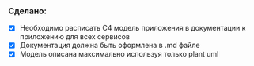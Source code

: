 ### Сделано:
 - [X] Необходимо расписать С4 модель приложения в документации к приложению для всех сервисов
 - [X] Документация должна быть оформлена в .md файлe
 - [X] Модель описана максимально используя только plant uml